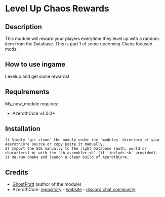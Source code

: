 # Level Up Chaos Rewards

## Description

This module will reward your players everytime they level up with a random item from the Database.
This is part 1 of some upcoming Chaos focused mods.


## How to use ingame

Levelup and get some rewards!


## Requirements

My_new_module requires:

- AzerothCore v4.0.0+


## Installation

```
1) Simply `git clone` the module under the `modules` directory of your AzerothCore source or copy paste it manually.
2) Import the SQL manually to the right Database (auth, world or characters) or with the `db_assembler.sh` (if `include.sh` provided).
3) Re-run cmake and launch a clean build of AzerothCore.
```

## Credits

* [GhostPratt](https://github.com/GhostPratt) (author of the module)
* AzerothCore: [repository](https://github.com/azerothcore) - [website](http://azerothcore.org/) - [discord chat community](https://discord.gg/PaqQRkd)
